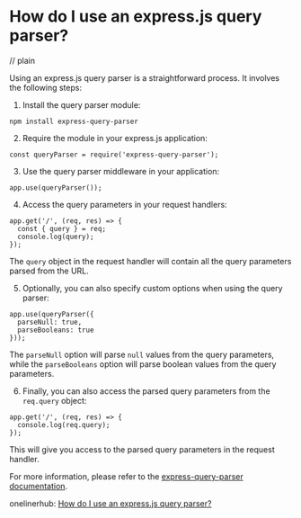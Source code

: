# How do I use an express.js query parser?
// plain

Using an express.js query parser is a straightforward process. It involves the following steps:

1. Install the query parser module:
```
npm install express-query-parser
```

2. Require the module in your express.js application:
```
const queryParser = require('express-query-parser');
```

3. Use the query parser middleware in your application:
```
app.use(queryParser());
```

4. Access the query parameters in your request handlers:
```
app.get('/', (req, res) => {
  const { query } = req;
  console.log(query);
});
```

The `query` object in the request handler will contain all the query parameters parsed from the URL.

5. Optionally, you can also specify custom options when using the query parser:
```
app.use(queryParser({
  parseNull: true,
  parseBooleans: true
}));
```

The `parseNull` option will parse `null` values from the query parameters, while the `parseBooleans` option will parse boolean values from the query parameters.

6. Finally, you can also access the parsed query parameters from the `req.query` object:
```
app.get('/', (req, res) => {
  console.log(req.query);
});
```

This will give you access to the parsed query parameters in the request handler.

For more information, please refer to the [express-query-parser documentation](https://www.npmjs.com/package/express-query-parser).

onelinerhub: [How do I use an express.js query parser?](https://onelinerhub.com/expressjs/how-do-i-use-an-express-js-query-parser)